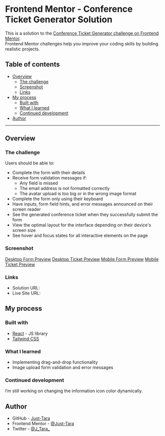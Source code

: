 # Frontend Mentor - Conference Ticket Generator Solution

This is a solution to the [Conference Ticket Generator challenge on Frontend Mentor](https://www.frontendmentor.io/challenges/conference-ticket-generator-oq5gFIU12w).  
Frontend Mentor challenges help you improve your coding skills by building realistic projects. 

## Table of contents

- [Overview](#overview)
  - [The challenge](#the-challenge)
  - [Screenshot](#screenshot)
  - [Links](#links)
- [My process](#my-process)
  - [Built with](#built-with)
  - [What I learned](#what-i-learned)
  - [Continued development](#continued-development)
- [Author](#author)

---

## Overview

### The challenge

Users should be able to:

- Complete the form with their details
- Receive form validation messages if:
  - Any field is missed
  - The email address is not formatted correctly
  - The avatar upload is too big or in the wrong image format
- Complete the form only using their keyboard
- Have inputs, form field hints, and error messages announced on their screen reader
- See the generated conference ticket when they successfully submit the form
- View the optimal layout for the interface depending on their device's screen size
- See hover and focus states for all interactive elements on the page

### Screenshot

[Desktop Form Preview](./assets/desktop-form-image.png)
[Desktop Ticket Preview](./assets/desktop-ticket-image.png)
[Mobile Form Preview](./assets/mobile-form-image.png)
[Mobile Ticket Preview](./assets/mobile-ticket-image.png)

### Links

- Solution URL: [](https://github.com/Just-Tara/Conference-ticket-generator)  
- Live Site URL: [](https://conference-ticket-generator-brown-ten.vercel.app/)  

## My process

### Built with

- [React](https://reactjs.org/) - JS library  
- [Tailwind CSS](https://tailwindcss.com/)  

### What I learned

- Implementing drag-and-drop functionality  
- Image upload form validation and error messages  

### Continued development

I’m still working on changing the information icon color dynamically.  

## Author

- GitHub - [Just-Tara](https://github.com/Just-Tara)  
- Frontend Mentor - [@Just-Tara](https://www.frontendmentor.io/profile/Just-Tara)  
- Twitter - [@J_Tara_](https://twitter.com/J_Tara_)

